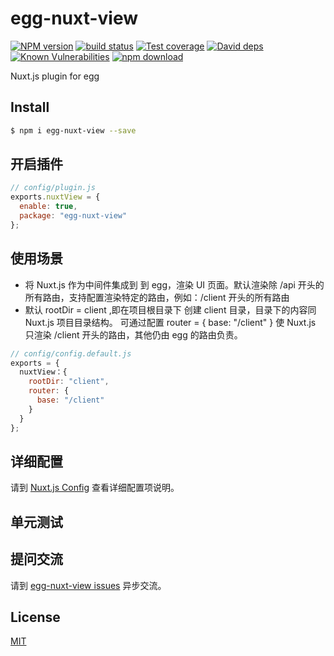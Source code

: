 # egg-nuxt-view

[![NPM version][npm-image]][npm-url]
[![build status][travis-image]][travis-url]
[![Test coverage][codecov-image]][codecov-url]
[![David deps][david-image]][david-url]
[![Known Vulnerabilities][snyk-image]][snyk-url]
[![npm download][download-image]][download-url]

[npm-image]: https://img.shields.io/npm/v/egg-nuxt-view.svg?style=flat-square
[npm-url]: https://npmjs.org/package/egg-nuxt-view
[travis-image]: https://img.shields.io/travis/eggjs/egg-nuxt-view.svg?style=flat-square
[travis-url]: https://travis-ci.org/eggjs/egg-nuxt-view
[codecov-image]: https://img.shields.io/codecov/c/github/eggjs/egg-nuxt-view.svg?style=flat-square
[codecov-url]: https://codecov.io/github/eggjs/egg-nuxt-view?branch=master
[david-image]: https://img.shields.io/david/eggjs/egg-nuxt-view.svg?style=flat-square
[david-url]: https://david-dm.org/eggjs/egg-nuxt-view
[snyk-image]: https://snyk.io/test/npm/egg-nuxt-view/badge.svg?style=flat-square
[snyk-url]: https://snyk.io/test/npm/egg-nuxt-view
[download-image]: https://img.shields.io/npm/dm/egg-nuxt-view.svg?style=flat-square
[download-url]: https://npmjs.org/package/egg-nuxt-view

<!--
Description here.
-->
Nuxt.js plugin for egg

## Install

```bash
$ npm i egg-nuxt-view --save
```

## 开启插件

```js
// config/plugin.js
exports.nuxtView = {
  enable: true,
  package: "egg-nuxt-view"
};
```

## 使用场景

- 将 Nuxt.js 作为中间件集成到 到 egg，渲染 UI 页面。默认渲染除 /api 开头的所有路由，支持配置渲染特定的路由，例如：/client 开头的所有路由
- 默认 rootDir = client ,即在项目根目录下 创建 client 目录，目录下的内容同 Nuxt.js 项目目录结构。
  可通过配置 router = { base: "/client" } 使 Nuxt.js 只渲染 /client 开头的路由，其他仍由 egg 的路由负责。

```js
// config/config.default.js
exports = {
  nuxtView：{
    rootDir: "client",
    router: {
      base: "/client"
    }
  }
};
```

## 详细配置

请到 [Nuxt.js Config](https://zh.nuxtjs.org/guide/configuration) 查看详细配置项说明。

## 单元测试

<!-- 描述如何在单元测试中使用此插件，例如 schedule 如何触发。无则省略。-->

## 提问交流

请到 [egg-nuxt-view issues](https://github.com/xiaoyaosheng666/egg-nuxt-view/issues) 异步交流。

## License

[MIT](LICENSE)
